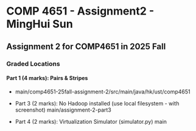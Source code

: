 # COMP 4651 - Assignment2 - MingHui Sun

## Assignment 2 for COMP4651 in 2025 Fall

### Graded Locations

#### Part 1 (4 marks): Pairs & Stripes
* main/comp4651-25fall-assignment-2/src/main/java/hk/ust/comp4651

* Part 3 (2 marks): No Hadoop installed (use local filesystem - with screenshot)
  main/assignment-2-part3

* Part 4 (2 marks): Virtualization Simulator (simulator.py)
  main

